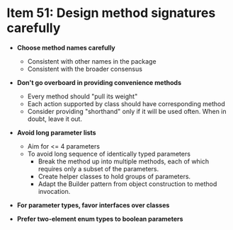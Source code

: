 # Item 51: Design method signatures carefully

- **Choose method names carefully**
  - Consistent with other names in the package
  - Consistent with the broader consensus
  

- **Don't go overboard in providing convenience methods**
  - Every method should "pull its weight"
  - Each action supported by class should have corresponding method
  - Consider providing "shorthand" only if it will be used often. When in doubt, leave it out.
  

- **Avoid long parameter lists**
  - Aim for <= 4 parameters
  - To avoid long sequence of identically typed parameters
    - Break the method up into multiple methods, each of which requires only a subset of the parameters.
    - Create helper classes to hold groups of parameters.
    - Adapt the Builder pattern from object construction to method invocation.


- **For parameter types, favor interfaces over classes**


- **Prefer two-element enum types to boolean parameters**